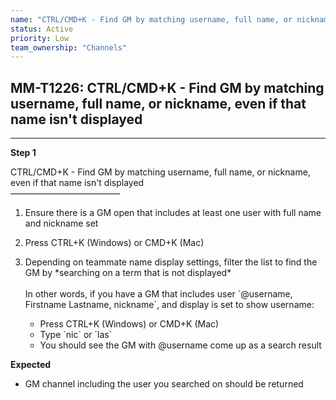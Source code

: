```yaml
---
name: "CTRL/CMD+K - Find GM by matching username, full name, or nickname, even if that name isn't displayed"
status: Active
priority: Low
team_ownership: "Channels"
---
```


## MM-T1226: CTRL/CMD+K - Find GM by matching username, full name, or nickname, even if that name isn't displayed

---

**Step 1**

CTRL/CMD+K - Find GM by matching username, full name, or nickname, even if that name isn't displayed\
–––––––––––––––––––––––––

1. Ensure there is a GM open that includes at least one user with full name and nickname set

2. Press CTRL+K (Windows) or CMD+K (Mac)

3. Depending on teammate name display settings, filter the list to find the GM by \*searching on a term that is not displayed\*\
   \
   In other words, if you have a GM that includes user \`@username, Firstname Lastname, nickname\`, and display is set to show username:

   - Press CTRL+K (Windows) or CMD+K (Mac)
   - Type \`nic\` or \`las\`
   - You should see the GM with @username come up as a search result

**Expected**

- GM channel including the user you searched on should be returned
